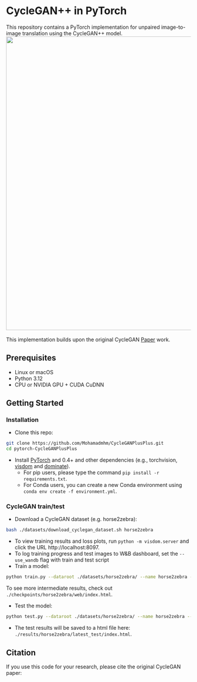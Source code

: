 
# CycleGAN++ in PyTorch

This repository contains a PyTorch implementation for unpaired image-to-image translation using the CycleGAN++ model.
<br>
<img src="./images/cyclegan_plus_plus.jpg" width="800"/>
<br><br>
This implementation builds upon the original CycleGAN [Paper](https://arxiv.org/pdf/1703.10593.pdf) work.

## Prerequisites
- Linux or macOS
- Python 3.12
- CPU or NVIDIA GPU + CUDA CuDNN

## Getting Started
### Installation

- Clone this repo:
```bash
git clone https://github.com/Mohamadmhm/CycleGANPlusPlus.git
cd pytorch-CycleGANPlusPlus
```

- Install [PyTorch](http://pytorch.org) and 0.4+ and other dependencies (e.g., torchvision, [visdom](https://github.com/facebookresearch/visdom) and [dominate](https://github.com/Knio/dominate)).
  - For pip users, please type the command `pip install -r requirements.txt`.
  - For Conda users, you can create a new Conda environment using `conda env create -f environment.yml`.

### CycleGAN train/test
- Download a CycleGAN dataset (e.g. horse2zebra):
```bash
bash ./datasets/download_cyclegan_dataset.sh horse2zebra
```
- To view training results and loss plots, run `python -m visdom.server` and click the URL http://localhost:8097.
- To log training progress and test images to W&B dashboard, set the `--use_wandb` flag with train and test script
- Train a model:
```bash
python train.py --dataroot ./datasets/horse2zebra/ --name horse2zebra --model cycle_gan_plusplus
```
To see more intermediate results, check out `./checkpoints/horse2zebra/web/index.html`.
- Test the model:
```bash
python test.py --dataroot ./datasets/horse2zebra/ --name horse2zebra --model cycle_gan_plusplus
```
- The test results will be saved to a html file here: `./results/horse2zebra/latest_test/index.html`.

## Citation
If you use this code for your research, please cite the original CycleGAN paper:
```
```
